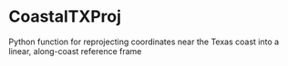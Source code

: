 # CoastalTXProj
Python function for reprojecting coordinates near the Texas coast into a linear, along-coast reference frame
